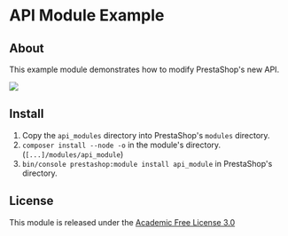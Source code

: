 API Module Example
=====================

## About

This example module demonstrates how to modify PrestaShop's new API.

![](example.png)

## Install

1. Copy the `api_modules` directory into PrestaShop's `modules` directory.
2. `composer install --node -o` in the module's directory. (`[...]/modules/api_module`)
3. `bin/console prestashop:module install api_module` in PrestaShop's directory.

## License

This module is released under the [Academic Free License 3.0][AFL-3.0] 

[report-issue]: https://github.com/PrestaShop/PrestaShop/issues/new/choose
[AFL-3.0]: https://opensource.org/licenses/AFL-3.0
